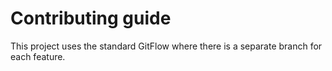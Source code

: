 # Contributing guide

This project uses the standard GitFlow where there is a 
separate branch for each feature.